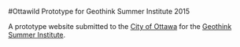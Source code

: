 #Ottawild Prototype for Geothink Summer Institute 2015

A prototype website submitted to the [City of Ottawa](http://ottawa.ca/en) for the [Geothink Summer Institute](http://summerinstitute.geothink.ca/).
